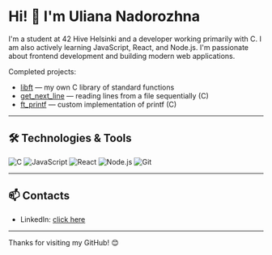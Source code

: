 # Hi! 👋 I'm Uliana Nadorozhna

I'm a student at 42 Hive Helsinki and a developer working primarily with C. I am also actively learning JavaScript, React, and Node.js. I'm passionate about frontend development and building modern web applications.

Completed projects:  
- [libft](https://github.com/UlianaNad/libft) — my own C library of standard functions  
- [get_next_line]([https://github.com/UlianaNad/get_next_line](https://github.com/UlianaNad/get_next_line42)) — reading lines from a file sequentially (C)  
- [ft_printf](https://github.com/UlianaNad/ft_printf) — custom implementation of printf (C)  

---

## 🛠 Technologies & Tools

![C](https://img.shields.io/badge/C-00599C?style=for-the-badge&logo=c&logoColor=white)  ![JavaScript](https://img.shields.io/badge/JavaScript-F7DF1E?style=for-the-badge&logo=javascript&logoColor=black)  ![React](https://img.shields.io/badge/React-61DAFB?style=for-the-badge&logo=react&logoColor=black)  ![Node.js](https://img.shields.io/badge/Node.js-339933?style=for-the-badge&logo=node-dot-js&logoColor=white)  ![Git](https://img.shields.io/badge/Git-F05032?style=for-the-badge&logo=git&logoColor=white)  

---

## 📫 Contacts  

- LinkedIn: [click here](https://www.linkedin.com/in/uliana-nadorozhna/)  

---

Thanks for visiting my GitHub! 😊
